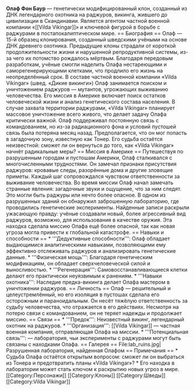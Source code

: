 **Олаф Фон Баур** — генетически модифицированный клон, созданный из ДНК легендарного охотника на раджуров, викинга, жившего до цивилизации в Скандинавии. Является агентом частной военной компании «[[Vilda Vikingar]]» и ключевой фигурой в борьбе с раджурами в постапокалиптическом мире. == Биография == Олаф — 15-й образец клонирования, созданный шведскими учёными на основе ДНК древнего охотника. Предыдущие клоны страдали от короткой продолжительности жизни и нарушенной репродуктивной системы, из-за чего их потомство рождалось мёртвым. Благодаря передовым разработкам, учёные смогли наделить Олафа нестареющими и саморегенерирующими клетками, что продлило его жизнь на неопределённый срок. В составе частной военной компании «Vilda Vikingar» (швед. «Дикие викинги») Олаф занимается поиском и уничтожением раджуров — мутантов, угрожающих выживанию человечества. Его миссия в Америке включает поиск остатков человеческой жизни и анализ генетического состава населения. В случае захвата территории раджурами, «Vilda Vikingar» планирует массовое уничтожение всего живого, что делает задачу Олафа критически важной. Олаф поддерживал постоянную связь с командованием, но из-за радиационного фона и условий пустошей связь была потеряна месяц назад. Предполагается, что он мог попасть в загадочную зону, известную как Тонер. Его судьба остаётся неизвестной: сможет ли он вернуться до того, как «Vilda Vikingar» начнёт радикальные меры? == Миссия в Америке == Путешествуя по разрушенным городам и пустошам Америки, Олаф сталкивался с многочисленными трудностями. Он замечал признаки присутствия раджуров: кровавые следы, разорённые дома и другие зловещие приметы. Каждый шаг сопровождался чувством ответственности за выживание человечества. Во время миссии Олаф начал замечать странные явления: загадочные звуки и ощущение, что за ним следят. Это могли быть раджуры или нечто более опасное. В одном из разрушенных зданий он обнаружил заброшенную лабораторию, где проводились генетические эксперименты. Найденные записи раскрыли ужасающую правду: учёные создавали новый, более агрессивный вид раджуров, возможно, для использования в качестве оружия. Эта находка сделала миссию Олафа ещё более опасной, так как новая угроза могла привести к глобальной катастрофе. == Навыки и способности == * '''Дедуктивные способности''': Олаф обладает выдающимися аналитическими навыками, позволяющими ему эффективно отслеживать раджуров и анализировать генетические данные. * '''Физическая мощь''': Благодаря генетическим модификациям, он обладает сверхчеловеческой силой и выносливостью. * '''Регенерация''': Самовосстанавливающиеся клетки делают его практически неуязвимым к ранениям. * '''Навыки охотника''': Наследие предка-викинга делает Олафа мастером в уничтожении раджуров. == Личность == Олаф — решительный и целеустремлённый, но его изоляция в пустошах сделала его осторожным и параноидальным. Он несёт тяжёлую ответственность за судьбу человечества, что отражается в его действиях. Несмотря на потерю связи с командованием, он не теряет надежды и продолжает миссию. == Связи == * '''Предок''': Неизвестный викинг, легендарный охотник на раджуров. * '''Организация''': [[Vilda Vikingar]] — частная военная компания, отправляющая Олафа на миссии. * '''Потенциальная связь''':  — лаборатория, чьи эксперименты с раджурами могут быть связаны с находками Олафа. == Галерея == <gallery> File:lab_ruins.jpg|Разрушенная лаборатория, найденная Олафом </gallery> == Примечания == * Судьба Олафа остаётся открытым вопросом: сможет ли он выбраться из Тонера и предотвратить планы «Vilda Vikingar»? * Его находка в лаборатории может стать ключом к раскрытию новых угроз в мире. [[Category:Персонажи]] [[Category:Клоны]] [[Category:Шведы]] [[Category:Vilda Vikingar]]</text>